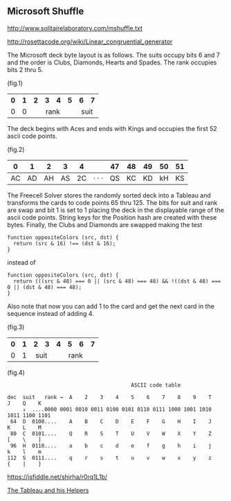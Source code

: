 
## Microsoft Shuffle

http://www.solitairelaboratory.com/mshuffle.txt

http://rosettacode.org/wiki/Linear_congruential_generator



The Microsoft deck byte layout is as follows. The suits occupy bits 6 and 7 and the order is Clubs, Diamonds, Hearts and Spades. The rank occupies bits 2 thru 5.  

(fig.1)
<table>
<tr><th>0<th>1<th>2<th>3<th>4<th>5<th>6<th>7
<tr><td>0<td>0<td colspan=4 align=center>rank<td colspan=2 align=center>suit
</table>

The deck begins with Aces and ends with Kings and occupies the first 52 ascii code points.

(fig.2)

| 0   | 1   | 2   | 3   | 4   |       | 47  | 48  | 49  | 50  | 51  |
| --- | --- | --- | --- | --- | ----- | --- | --- | --- | --- | --- |
| AC  | AD  | AH  | AS  | 2C  | · · · | QS  | KC  | KD  | kH  | KS  |

The Freecell Solver stores the randomly sorted deck into a Tableau and transforms the cards to code points 65 thru 125. The bits for suit and rank are swap and bit 1 is set to 1 placing the deck in the displayable range of the ascii code points. String keys for the Position hash are created with these bytes. Finally, the Clubs and Diamonds are swapped making the test

``` 
function oppositeColors (src, dst) {  
  return (src & 16) !== (dst & 16); 
}
```

instead of

``` 
function oppositeColors (src, dst) { 
  return (((src & 48) === 0 || (src & 48) === 48) && !((dst & 48) === 0 || (dst & 48) === 48);
}
```

Also note that now you can add 1 to the card and get the next card in the sequence instead of adding 4.

(fig.3)
<table>
<tr><th>0<th>1<th>2<th>3<th>4<th>5<th>6<th>7
<tr><td>0<td>1<td colspan=2 align=center>suit<td colspan=4 align=center>rank
</table>

(fig.4)
```
                                        ASCII code table

dec  suit   rank →  A    2    3    4    5    6    7    8    9    T    J    Q    K
     ↓  ....0000 0001 0010 0011 0100 0101 0110 0111 1000 1001 1010 1011 1100 1101
 64  D  0100....    A    B    C    D    E    F    G    H    I    J    K    L    M
 80  C  0101....    Q    R    S    T    U    V    W    X    Y    Z    [    \    ]
 96  H  0110....    a    b    c    d    e    f    g    h    i    j    k    l    m
112  S  0111....    q    r    s    t    u    v    w    x    y    z    {    |    }
```

https://jsfiddle.net/shirha/r0rq1L1b/

[The Tableau and his Helpers](tableau.md)
